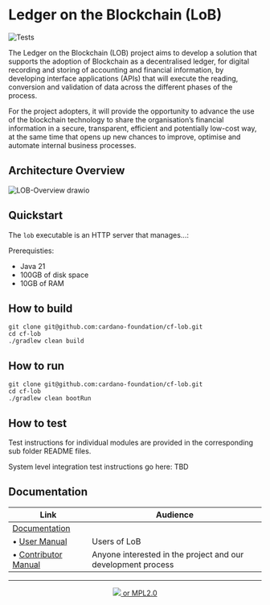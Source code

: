 # Ledger on the Blockchain (LoB)

<p align="left">
<img alt="Tests" src="https://github.com/cardano-foundation/cf-explorer-api/actions/workflows/tests.yaml/badge.svg" />
</p>

The Ledger on the Blockchain (LOB) project aims to develop a solution that supports the adoption of Blockchain as a decentralised ledger, for digital recording and storing of accounting and financial information, by developing interface applications (APIs) that will execute the reading, conversion and validation of data across the different phases of the process.

For the project adopters, it will provide the opportunity to advance the use of the blockchain  technology to share the organisation’s financial information in a secure, transparent, efficient and potentially low-cost way, at the same time that opens up new chances to improve, optimise and automate internal business processes.

## Architecture Overview
![LOB-Overview drawio](https://github.com/cardano-foundation/cf-lob/assets/2879295/c1d7339a-c333-4998-a487-07273d2ac610)


## Quickstart


The `lob` executable is an HTTP server that manages...:

Prerequisties:
- Java 21
- 100GB of disk space
- 10GB of RAM

## How to build

```
git clone git@github.com:cardano-foundation/cf-lob.git
cd cf-lob
./gradlew clean build
```

## How to run

```
git clone git@github.com:cardano-foundation/cf-lob.git
cd cf-lob
./gradlew clean bootRun
```

## How to test

Test instructions for individual modules are provided in the corresponding sub folder README files.

System level integration test instructions go here: TBD


## Documentation

| Link                                                                                             | Audience                                                     |
|--------------------------------------------------------------------------------------------------| ------------------------------------------------------------ |
| [Documentation](https://github.com/cardano-foundation/cf-lob/)                                   |                                                              |
| • [User Manual](https://github.com/cardano-foundation/cf-lob/)                                   | Users of LoB                                      |
| • [Contributor Manual](https://cardano-foundation.github.io/cardano-wallet/contributor)          | Anyone interested in the project and our development process |

<hr/>

<p align="center">
  <a href="https://github.com/cardano-foundation/cardano-wallet/blob/master/LICENSE"><img src="https://img.shields.io/github/license/cardano-foundation/cardano-wallet.svg?style=for-the-badge" /> or MPL2.0</a>
</p>